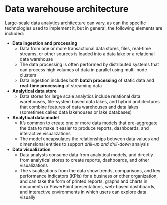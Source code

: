 # Data warehouse architecture

Large-scale data analytics architecture can vary, as can the specific technologies used to implement it, but in general, the following elements are included:
- **Data ingestion and processing**
    - Data from one or more transactional data stores, files, real-time streams, or other sources is loaded into a data lake or a relational data warehouse 
    - The data processing is often performed by distributed systems that can process high volumes of data in parallel using multi-node clusters
    - Data ingestion includes both **batch processing** of static data and **real-time processing** of streaming data
- **Analytical data store**
    - Data stores for large scale analytics include relational data warehouses, file-system based data lakes, and hybrid architectures that combine features of data warehouses and data lakes (sometimes called data lakehouses or lake databases)
- **Analytical data model**
    - It’s common to create one or more data models that pre-aggregate the data to make it easier to produce reports, dashboards, and interactive visualizations
    - The model encapsulates the relationships between data values and dimensional entities to support *drill-up and drill-down* analysis
- **Data visualization** 
    - Data analysts consume data from analytical models, and directly from analytical stores to create reports, dashboards, and other visualizations
    - The visualizations from the data show trends, comparisons, and key performance indicators (KPIs) for a business or other organization, and can take the form of printed reports, graphs and charts in documents or PowerPoint presentations, web-based dashboards, and interactive environments in which users can explore data visually